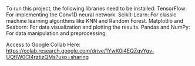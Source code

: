To run this project, the following libraries need to be installed:
  TensorFlow: For implementing the Conv1D neural network.
  Scikit-Learn: For classic machine learning algorithms like KNN and Random Forest.
  Matplotlib and Seaborn: For data visualization and plotting the results.
  Pandas and NumPy: For data manipulation and preprocessing.


Access to Google Collab Here: https://colab.research.google.com/drive/1YwK0i4EQZqvYgv-UQflW0CI4rztizQMs?usp=sharing
